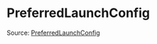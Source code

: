 # PreferredLaunchConfig

Source: [PreferredLaunchConfig](../../../csrc/scheduler/normalization_utils.h#L39)
